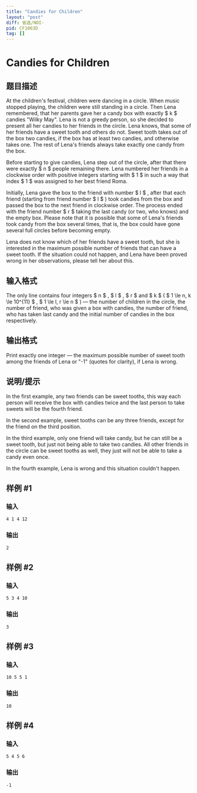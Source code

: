 ```yaml
---
title: "Candies for Children"
layout: "post"
diff: 省选/NOI-
pid: CF1063D
tag: []
---
```


# Candies for Children

## 题目描述

At the children's festival, children were dancing in a circle. When music stopped playing, the children were still standing in a circle. Then Lena remembered, that her parents gave her a candy box with exactly $ k $ candies "Wilky May". Lena is not a greedy person, so she decided to present all her candies to her friends in the circle. Lena knows, that some of her friends have a sweet tooth and others do not. Sweet tooth takes out of the box two candies, if the box has at least two candies, and otherwise takes one. The rest of Lena's friends always take exactly one candy from the box.

Before starting to give candies, Lena step out of the circle, after that there were exactly $ n $ people remaining there. Lena numbered her friends in a clockwise order with positive integers starting with $ 1 $ in such a way that index $ 1 $ was assigned to her best friend Roma.

Initially, Lena gave the box to the friend with number $ l $ , after that each friend (starting from friend number $ l $ ) took candies from the box and passed the box to the next friend in clockwise order. The process ended with the friend number $ r $ taking the last candy (or two, who knows) and the empty box. Please note that it is possible that some of Lena's friends took candy from the box several times, that is, the box could have gone several full circles before becoming empty.

Lena does not know which of her friends have a sweet tooth, but she is interested in the maximum possible number of friends that can have a sweet tooth. If the situation could not happen, and Lena have been proved wrong in her observations, please tell her about this.

## 输入格式

The only line contains four integers $ n $ , $ l $ , $ r $ and $ k $ ( $ 1 \le n, k \le 10^{11} $ , $ 1 \le l, r \le n $ ) — the number of children in the circle, the number of friend, who was given a box with candies, the number of friend, who has taken last candy and the initial number of candies in the box respectively.

## 输出格式

Print exactly one integer — the maximum possible number of sweet tooth among the friends of Lena or "-1" (quotes for clarity), if Lena is wrong.

## 说明/提示

In the first example, any two friends can be sweet tooths, this way each person will receive the box with candies twice and the last person to take sweets will be the fourth friend.

In the second example, sweet tooths can be any three friends, except for the friend on the third position.

In the third example, only one friend will take candy, but he can still be a sweet tooth, but just not being able to take two candies. All other friends in the circle can be sweet tooths as well, they just will not be able to take a candy even once.

In the fourth example, Lena is wrong and this situation couldn't happen.

## 样例 #1

### 输入

```
4 1 4 12

```

### 输出

```
2

```

## 样例 #2

### 输入

```
5 3 4 10

```

### 输出

```
3

```

## 样例 #3

### 输入

```
10 5 5 1

```

### 输出

```
10

```

## 样例 #4

### 输入

```
5 4 5 6

```

### 输出

```
-1

```

